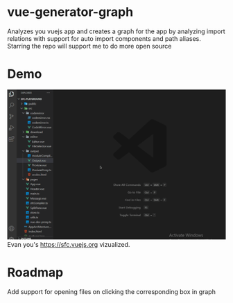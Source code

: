 # vue-generator-graph
Analyzes you vuejs app and creates a graph for the app by analyzing import relations with support for auto import components and path aliases. 
<br/>
Starring the repo will support me to do more open source

# Demo
![Feature](https://github.com/Borrus-sudo/vue-generator-graph/blob/master/gifs/Example1.gif)
Evan you's https://sfc.vuejs.org vizualized.
# Roadmap 
Add support for opening files on clicking the corresponding box in graph
